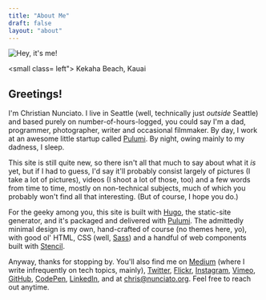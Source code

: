 ```yaml
---
title: "About Me"
draft: false
layout: "about"
---
```


<div class="media-container">
  <img src="https://s3.amazonaws.com/nunciato-media/images/2018-06-01-12-57-35.jpg" title="Hey, it's me!">

  <small class= left">
    Kekaha Beach, Kauai
  </small>
</div>

## Greetings!

I'm Christian Nunciato. I live in Seattle (well, technically just _outside_ Seattle) and based purely on number-of-hours-logged, you could say I'm a dad, programmer, photographer, writer and occasional filmmaker. By day, I work at an awesome little startup called [Pulumi](https://pulumi.com/). By night, owing mainly to my dadness, I sleep.

This site is still quite new, so there isn't all that much to say about what it _is_ yet, but if I had to guess, I'd say it'll probably consist largely of pictures (I take a lot of pictures), videos (I shoot a lot of those, too) and a few words from time to time, mostly on non-technical subjects, much of which you probably won't find all that interesting. (But of course, I hope you do.)

For the geeky among you, this site is built with [Hugo](https://gohugo.io/), the static-site generator, and it's packaged and delivered with [Pulumi](https://pulumi.io/). The admittedly minimal design is my own, hand-crafted of course (no themes here, yo), with good ol' HTML, CSS (well, [Sass](https://sass-lang.com/)) and a handful of web components built with [Stencil](https://stenciljs.com/).

Anyway, thanks for stopping by. You'll also find me on
[Medium](https://medium.com/@cnunciato) (where I write infrequently on tech topics, mainly),
[Twitter](https://twitter.com/cnunciato),
[Flickr](https://www.flickr.com/photos/cnunciato),
[Instagram](https://www.instagram.com/cnunciato),
[Vimeo](https://vimeo.com/cnunciato),
[GitHub](https://github.com/cnunciato),
[CodePen](https://codepen.io/cnunciato),
[LinkedIn](https://linkedin.com/in/cnunciato), and at
[chris@nunciato.org](mailto:chris@nunciato.org). Feel free to reach out anytime.
